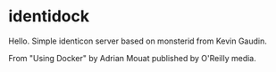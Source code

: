 identidock
==========

Hello.
Simple identicon server based on monsterid from Kevin Gaudin.

From "Using Docker" by Adrian Mouat published by O'Reilly media.
